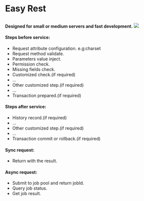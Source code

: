# Easy Rest
## 

**Designed for small or medium servers and fast development.**
![](https://www.dbgsoftware.tech/EasyRest/EasyRest-info.png)
 
#### Steps before service:
 * Request attribute configuration. e.g:charset
 * Request method validate.
 * Parameters value inject.
 * Permission check.
 * Missing fields check.
 * Customized check.(if required) 
 * ... 
 * Other customized step.(if required) 
 * ...
 * Transaction prepared.(if required) 

#### Steps after service:
 * History record.(if required) 
 * ...
 * Other customized step.(if required) 
 * ...
 * Transaction commit or rollback.(if required) 

#### Sync request:
 * Return with the result.
 
#### Async request:
 * Submit to job pool and return jobId.
 * Query job status.
 * Get job result.
